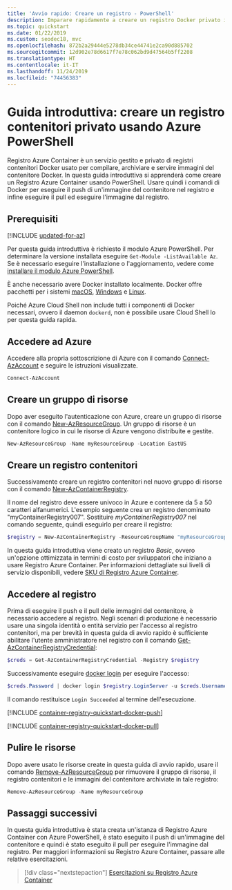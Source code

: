 ```yaml
---
title: 'Avvio rapido: Creare un registro - PowerShell'
description: Imparare rapidamente a creare un registro Docker privato in Registro Azure Container con PowerShell
ms.topic: quickstart
ms.date: 01/22/2019
ms.custom: seodec18, mvc
ms.openlocfilehash: 872b2a29444e5278db34ce44741e2ca90d885702
ms.sourcegitcommit: 12d902e78d6617f7e78c062bd9d47564b5ff2208
ms.translationtype: HT
ms.contentlocale: it-IT
ms.lasthandoff: 11/24/2019
ms.locfileid: "74456383"
---
```

# <a name="quickstart-create-a-private-container-registry-using-azure-powershell"></a>Guida introduttiva: creare un registro contenitori privato usando Azure PowerShell

Registro Azure Container è un servizio gestito e privato di registri contenitori Docker usato per compilare, archiviare e servire immagini del contenitore Docker. In questa guida introduttiva si apprenderà come creare un Registro Azure Container usando PowerShell. Usare quindi i comandi di Docker per eseguire il push di un'immagine del contenitore nel registro e infine eseguire il pull ed eseguire l'immagine dal registro.

## <a name="prerequisites"></a>Prerequisiti

[!INCLUDE [updated-for-az](../../includes/updated-for-az.md)]

Per questa guida introduttiva è richiesto il modulo Azure PowerShell. Per determinare la versione installata eseguire `Get-Module -ListAvailable Az`. Se è necessario eseguire l'installazione o l'aggiornamento, vedere come [installare il modulo Azure PowerShell](/powershell/azure/install-az-ps).

È anche necessario avere Docker installato localmente. Docker offre pacchetti per i sistemi [macOS][docker-mac], [Windows][docker-windows] e [Linux][docker-linux].

Poiché Azure Cloud Shell non include tutti i componenti di Docker necessari, ovvero il daemon `dockerd`, non è possibile usare Cloud Shell lo per questa guida rapida.

## <a name="sign-in-to-azure"></a>Accedere ad Azure

Accedere alla propria sottoscrizione di Azure con il comando [Connect-AzAccount][Connect-AzAccount] e seguire le istruzioni visualizzate.

```powershell
Connect-AzAccount
```

## <a name="create-resource-group"></a>Creare un gruppo di risorse

Dopo aver eseguito l'autenticazione con Azure, creare un gruppo di risorse con il comando [New-AzResourceGroup][New-AzResourceGroup]. Un gruppo di risorse è un contenitore logico in cui le risorse di Azure vengono distribuite e gestite.

```powershell
New-AzResourceGroup -Name myResourceGroup -Location EastUS
```

## <a name="create-container-registry"></a>Creare un registro contenitori

Successivamente creare un registro contenitori nel nuovo gruppo di risorse con il comando [New-AzContainerRegistry][New-AzContainerRegistry].

Il nome del registro deve essere univoco in Azure e contenere da 5 a 50 caratteri alfanumerici. L'esempio seguente crea un registro denominato "myContainerRegistry007". Sostituire *myContainerRegistry007* nel comando seguente, quindi eseguirlo per creare il registro:

```powershell
$registry = New-AzContainerRegistry -ResourceGroupName "myResourceGroup" -Name "myContainerRegistry007" -EnableAdminUser -Sku Basic
```

In questa guida introduttiva viene creato un registro *Basic*, ovvero un'opzione ottimizzata in termini di costo per sviluppatori che iniziano a usare Registro Azure Container. Per informazioni dettagliate sui livelli di servizio disponibili, vedere [SKU di Registro Azure Container][container-registry-skus].

## <a name="log-in-to-registry"></a>Accedere al registro

Prima di eseguire il push e il pull delle immagini del contenitore, è necessario accedere al registro. Negli scenari di produzione è necessario usare una singola identità o entità servizio per l'accesso al registro contenitori, ma per brevità in questa guida di avvio rapido è sufficiente abilitare l'utente amministratore nel registro con il comando [Get-AzContainerRegistryCredential][Get-AzContainerRegistryCredential]:

```powershell
$creds = Get-AzContainerRegistryCredential -Registry $registry
```

Successivamente eseguire [docker login][docker-login] per eseguire l'accesso:

```powershell
$creds.Password | docker login $registry.LoginServer -u $creds.Username --password-stdin
```

Il comando restituisce `Login Succeeded` al termine dell'esecuzione.

[!INCLUDE [container-registry-quickstart-docker-push](../../includes/container-registry-quickstart-docker-push.md)]

[!INCLUDE [container-registry-quickstart-docker-pull](../../includes/container-registry-quickstart-docker-pull.md)]

## <a name="clean-up-resources"></a>Pulire le risorse

Dopo avere usato le risorse create in questa guida di avvio rapido, usare il comando [Remove-AzResourceGroup][Remove-AzResourceGroup] per rimuovere il gruppo di risorse, il registro contenitori e le immagini del contenitore archiviate in tale registro:

```powershell
Remove-AzResourceGroup -Name myResourceGroup
```

## <a name="next-steps"></a>Passaggi successivi

In questa guida introduttiva è stata creata un'istanza di Registro Azure Container con Azure PowerShell, è stato eseguito il push di un'immagine del contenitore e quindi è stato eseguito il pull per eseguire l'immagine dal registro. Per maggiori informazioni su Registro Azure Container, passare alle relative esercitazioni.

> [!div class="nextstepaction"]
> [Esercitazioni su Registro Azure Container][container-registry-tutorial-quick-task]

<!-- LINKS - external -->
[docker-linux]: https://docs.docker.com/engine/installation/#supported-platforms
[docker-login]: https://docs.docker.com/engine/reference/commandline/login/
[docker-mac]: https://docs.docker.com/docker-for-mac/
[docker-push]: https://docs.docker.com/engine/reference/commandline/push/
[docker-tag]: https://docs.docker.com/engine/reference/commandline/tag/
[docker-windows]: https://docs.docker.com/docker-for-windows/

<!-- Links - internal -->
[Connect-AzAccount]: /powershell/module/az.accounts/connect-azaccount
[Get-AzContainerRegistryCredential]: /powershell/module/az.containerregistry/get-azcontainerregistrycredential
[Get-Module]: /powershell/module/microsoft.powershell.core/get-module
[New-AzContainerRegistry]: /powershell/module/az.containerregistry/New-AzContainerRegistry
[New-AzResourceGroup]: /powershell/module/az.resources/new-azresourcegroup
[Remove-AzResourceGroup]: /powershell/module/az.resources/remove-azresourcegroup
[container-registry-tutorial-quick-task]: container-registry-tutorial-quick-task.md
[container-registry-skus]: container-registry-skus.md
